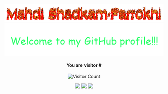 <!-- Header -->

<div align="center">
    <div align="center">
        <img src="assets/cooltext435532213459924.gif" alt="Welcome to my Github Profile" />
        <img src="assets/comic-sans-ms-1684123846-removebg-preview.png" alt="Welcome to my Github Profile" />
    </div>
    <!-- Footer -->
    <!-- Huge thanks to https://dev.to/ryanlanciaux/visitor-count-on-your-github-profile-with-one-line-of-markdown-593g -->

<h4>You are visitor #</h4>

![Visitor Count](https://profile-counter.glitch.me/shaddyjr/count.svg)

<div>
<!-- Social -->
<!-- Huge thanks to https://shields.io/ -->
<a href="https://www.linkedin.com/in/mahdi-shadkam-farrokhi" target="_blank"><img src="https://img.shields.io/badge/LinkedIn-mahdi--shadkam--farrokhi-informational"></a>
<a href="https://mahdis.pw" target="_blank"><img src="https://img.shields.io/badge/Personal%20Site-mahdis.pw-brightgreen"></a>
<a href="https://www.youtube.com/channel/UCErSNiDZV4rJCNB8NrDGREA" target="_blank"><img src="https://img.shields.io/youtube/channel/subscribers/UCErSNiDZV4rJCNB8NrDGREA?style=plastic"></a>
</div>

</div>
